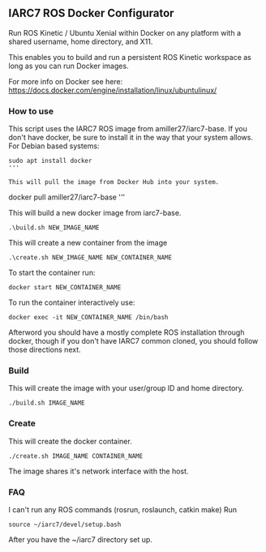 ## IARC7 ROS Docker Configurator

Run ROS Kinetic / Ubuntu Xenial within Docker on any platform with a shared
username, home directory, and X11.

This enables you to build and run a persistent ROS Kinetic workspace as long as
you can run Docker images.

For more info on Docker see here: https://docs.docker.com/engine/installation/linux/ubuntulinux/

### How to use
This script uses the IARC7 ROS image from amiller27/iarc7-base.
If you don't have docker, be sure to install it in the way that your system allows.
For Debian based systems:
```
sudo apt install docker
'''

This will pull the image from Docker Hub into your system.

```
docker pull amiller27/iarc7-base
'''

This will build a new docker image from iarc7-base.
```
.\build.sh NEW_IMAGE_NAME
```
This will create a new container from the image
```
.\create.sh NEW_IMAGE_NAME NEW_CONTAINER_NAME
```
To start the container run:
```
docker start NEW_CONTAINER_NAME
```
To run the container interactively use:
```
docker exec -it NEW_CONTAINER_NAME /bin/bash
```
Afterword you should have a mostly complete ROS installation through docker,
though if you don't have IARC7 common cloned, you should follow those directions
next.
### Build

This will create the image with your user/group ID and home directory.

```
./build.sh IMAGE_NAME
```

### Create

This will create the docker container.

```
./create.sh IMAGE_NAME CONTAINER_NAME
```

The image shares it's  network interface with the host.

### FAQ
I can't run any ROS commands (rosrun, roslaunch, catkin make)
Run
```
source ~/iarc7/devel/setup.bash
```
After you have the ~/iarc7 directory set up.
